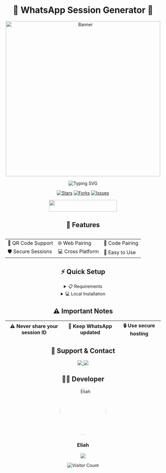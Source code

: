 <div align="center">

# 🌟 WhatsApp Session Generator 🌟

<div align="center">
   <img src="https://github.com/Eliahhango.png" width="500" alt="Banner"/>
   <br>
   <p align="center">
     <img src="https://readme-typing-svg.herokuapp.com?font=Fira+Code&duration=3000&pause=1000&color=00FF00&center=true&vCenter=true&width=435&lines=Generate+WhatsApp+Sessions;Simple+and+Secure;Quick+and+Easy;24/7+Support" alt="Typing SVG" />
   </p>
</div>

<div align="center">
  
[![Stars](https://img.shields.io/github/stars/Eliahhango/paring?style=for-the-badge&color=yellow)](https://github.com/Eliahhango/paring/stargazers)
[![Forks](https://img.shields.io/github/forks/Eliahhango/paring?style=for-the-badge&color=green)](https://github.com/Eliahhango/paring/fork)
[![Issues](https://img.shields.io/github/issues/Eliahhango/SESSION-GENERATOR-BY-ELIAH?style=for-the-badge&color=red)](https://github.com/Eliahhango/paring/issues)

</div>

<div align="center">
   <a href="https://dashboard.heroku.com/new?template=https://github.com/Eliahhango/paring">
      <img src="https://img.shields.io/badge/Deploy%20To%20Heroku-purple?style=for-the-badge&logo=heroku" width="220" height="38.45">
   </a>
</div>

<h2 align="center">🌈 Features</h2>

<div align="center">
  <img src="https://i.imgur.com/jx17oHT.gif" width="0" height="0">
  <table>
    <tr>
      <td>🔐 QR Code Support</td>
      <td>🌐 Web Pairing</td>
      <td>🔑 Code Pairing</td>
    </tr>
    <tr>
      <td>🛡️ Secure Sessions</td>
      <td>💻 Cross Platform</td>
      <td>🎯 Easy to Use</td>
    </tr>
  </table>
</div>

<h2 align="center">⚡ Quick Setup</h2>

<details>
<summary>📋 Requirements</summary>
<br>

- Node.js v14+
- WhatsApp Account
- Internet Connection
</details>

<details>
<summary>💻 Local Installation</summary>
<br>

```bash
git clone https://github.com/YOUR-USERNAME/paring.git
cd paring
npm install
npm start
```
</details>

<h2 align="center">⚠️ Important Notes</h2>

<div align="center">
  
| ⚠️ Never share your session ID | 🔄 Keep WhatsApp updated | 🔒 Use secure hosting |
|-------------------------------|-------------------------|---------------------|

</div>

<h2 align="center">👥 Support & Contact</h2>

<div align="center">
   <a href="https://wa.me/255688164510">
      <img src="https://img.shields.io/badge/WhatsApp-25D366?style=for-the-badge&logo=whatsapp&logoColor=white">
   </a>
   <a href="https://github.com/Eliahhango">
      <img src="https://img.shields.io/badge/GitHub-100000?style=for-the-badge&logo=github&logoColor=white">
   </a>
</div>

<h2 align="center">👨‍💻 Developer</h2>

<div align="center">
   <img src="https://github.com/Eliahhango.png" width="150" height="150" style="border-radius: 50%;" alt="Eliah">
   <h3>Eliah</h3>
</div>

<div align="center">
   <img src="https://capsule-render.vercel.app/api?type=waving&color=gradient&height=60&section=footer"/>
</div>

<p align="center">
  <img src="https://profile-counter.glitch.me/{ItxxEliah}/count.svg" alt="Visitor Count" />
</p>

